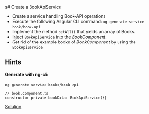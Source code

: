 s# Create a BookApiService
- Create a service handling Book-API operations 
- Execute the following Angular CLI command: `ng generate service book/book-api`.
- Implement the method `getAll()` that yields an array of Books.
- Inject `BookApiService` into the _BookComponent_.
- Get rid of the example books of _BookComponent_ by using the `BookApiService`

## Hints

#### Generate with ng-cli:

```
ng generate service books/book-api
```

```
// book.component.ts
constructor(private bookData: BookApiService){}
```

[Solution](https://stackblitz.com/github/workshops-de/angular-workshop/tree/solve--create-a-BookApi-service)
